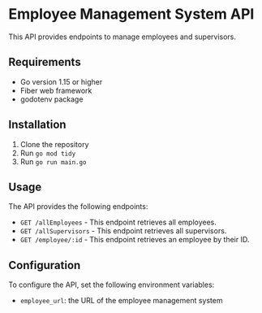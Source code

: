 # Employee Management System API

This API provides endpoints to manage employees and supervisors.

## Requirements

- Go version 1.15 or higher
- Fiber web framework
- godotenv package

## Installation

1. Clone the repository
2. Run `go mod tidy`
3. Run `go run main.go`

## Usage

The API provides the following endpoints:

- `GET /allEmployees` - This endpoint retrieves all employees.
- `GET /allSupervisors` - This endpoint retrieves all supervisors.
- `GET /employee/:id` - This endpoint retrieves an employee by their ID.

## Configuration

To configure the API, set the following environment variables:

- `employee_url`: the URL of the employee management system
